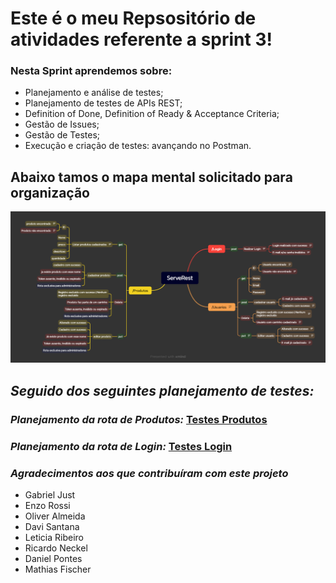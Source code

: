 # Este é o meu Repsositório de atividades referente a sprint 3!

### Nesta Sprint aprendemos sobre:

- Planejamento e análise de testes;
- Planejamento de testes de APIs REST;
- Definition of Done, Definition of Ready & Acceptance Criteria;
- Gestão de Issues;
- Gestão de Testes;
- Execução e criação de testes: avançando no Postman.



## Abaixo tamos o mapa mental solicitado para organização 

![Alt text](<MAPAMENTAL SPRINT3.png>)

## _Seguido dos seguintes planejamento de testes:_ 


### _Planejamento da rota de Produtos:_ [Testes Produtos](/Plano%20de%20testes/Produtos.md)

### _Planejamento da rota de Login:_ [Testes Login](/Plano%20de%20testes/Login.md)



### _Agradecimentos aos que contribuíram com este projeto_

- Gabriel Just
- Enzo Rossi
- Oliver Almeida
- Davi Santana
- Leticia Ribeiro
- Ricardo Neckel
- Daniel Pontes
- Mathias Fischer
